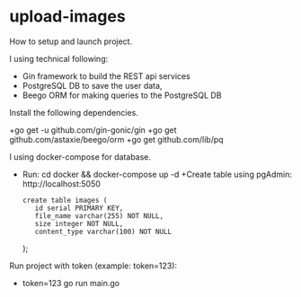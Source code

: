 # upload-images
How to setup and launch project.

I using technical following:
  + Gin framework to build the REST api services 
  + PostgreSQL DB to save the user data, 
  + Beego ORM for making queries to the PostgreSQL DB

Install the following dependencies.

  +go get -u github.com/gin-gonic/gin
  +go get github.com/astaxie/beego/orm
  +go get github.com/lib/pq

I using docker-compose for database.
 + Run: cd docker && docker-compose up -d
 +Create table using pgAdmin: http://localhost:5050
 
       create table images (
          id serial PRIMARY KEY,
          file_name varchar(255) NOT NULL,
          size integer NOT NULL,
          content_type varchar(100) NOT NULL
     );

Run project with token (example: token=123):
 + token=123 go run main.go
 



